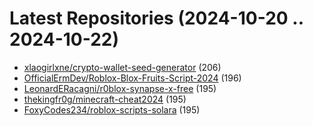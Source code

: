 # Latest Repositories (2024-10-20 .. 2024-10-22)

- [xlaogirlxne/crypto-wallet-seed-generator](https://github.com/xlaogirlxne/crypto-wallet-seed-generator) (206)
- [OfficialErmDev/Roblox-Blox-Fruits-Script-2024](https://github.com/OfficialErmDev/Roblox-Blox-Fruits-Script-2024) (196)
- [LeonardERacagni/r0blox-synapse-x-free](https://github.com/LeonardERacagni/r0blox-synapse-x-free) (195)
- [thekingfr0g/minecraft-cheat2024](https://github.com/thekingfr0g/minecraft-cheat2024) (195)
- [FoxyCodes234/roblox-scripts-solara](https://github.com/FoxyCodes234/roblox-scripts-solara) (195)
